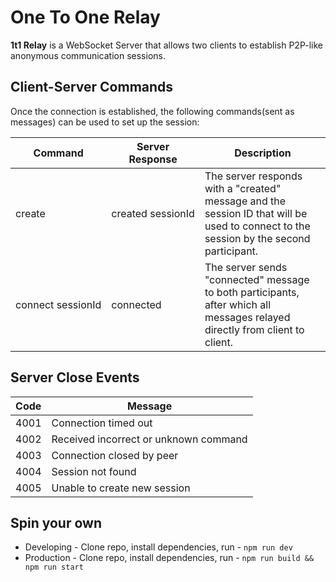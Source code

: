 # One To One Relay

**1t1 Relay** is a WebSocket Server that allows two clients to establish P2P-like anonymous communication sessions.

## Client-Server Commands

Once the connection is established, the following commands(sent as messages) can be used to set up the session:

| Command | Server Response | Description |
| ------- | --------------- | ----------- |
| create  | created sessionId | The server responds with a "created" message and the session ID that will be used to connect to the session by the second participant. |
| connect sessionId | connected | The server sends "connected" message to both participants, after which all messages relayed directly from client to client. |

## Server Close Events

| Code | Message |
| ---- | ------- |
| 4001 | Connection timed out |
| 4002 | Received incorrect or unknown command |
| 4003 | Connection closed by peer |
| 4004 | Session not found |
| 4005 | Unable to create new session |

## Spin your own
  * Developing - Clone repo, install dependencies, run - `npm run dev`
  * Production - Clone repo, install dependencies, run - `npm run build && npm run start`
